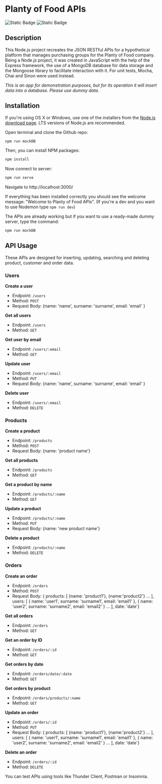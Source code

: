 # Planty of Food APIs

![Static Badge](https://img.shields.io/badge/JAVASCRIPT-black?style=for-the-badge&logo=JavaScript)
![Static Badge](https://img.shields.io/badge/NODE.Js-black?style=for-the-badge&logo=Node.js)

## Description

This Node.js project recreates the JSON RESTful APIs for a hypothetical platform that manages purchasing groups for the Planty of Food company.
Being a Node.js project, it was created in JavaScript with the help of the Express framework, the use of a MongoDB database for data storage and the Mongoose library to facilitate interaction with it. For unit tests, Mocha, Chai and Sinon were used instead.

_This is an app for demonstration purposes, but for its operation it will insert data into a database. Please use dummy data._

## Installation

If you're using OS X or Windows, use one of the installers from the [Node.js download page](https://nodejs.org/en/download/). LTS versions of Node.js are recommended.

Open terminal and clone the Github repo:

```bash
npm run mockDB
```

Then, you can install NPM packages:

```bash
npm install
```

Now connect to server:

```bash
npm run serve
```

Navigate to http://localhost:3000/

If everything has been installed correctly you should see the welcome message: "Welcome to Planty of Food APIs".
(If you're a dev and you want to use Nodemon type `npm run dev`)

The APIs are already working but if you want to use a ready-made dummy server, type the command:

```bash
npm run mockDB
```

## API Usage

These APIs are designed for inserting, updating, searching and deleting product, customer and order data.

### Users

**Create a user**

- Endpoint: `/users`
- Method: `POST`
- Request Body: {name: 'name', surname: 'surname', email: 'email' }

**Get all users**

- Endpoint: `/users`
- Method: `GET`

**Get user by email**

- Endpoint: `/users/:email`
- Method: `GET`

**Update user**

- Endpoint: `/users/:email`
- Method: `PUT`
- Request Body: {name: 'name', surname: 'surname', email: 'email' }

**Delete user**

- Endpoint: `/users/:email`
- Method: `DELETE`

### Products

**Create a product**

- Endpoint: `/products`
- Method: `POST`
- Request Body: {name: 'product name'}

**Get all products**

- Endpoint: `/products`
- Method: `GET`

**Get a product by name**

- Endpoint: `/products/:name`
- Method: `GET`

**Update a product**

- Endpoint: `/products/:name`
- Method: `PUT`
- Request Body: {name: 'new product name'}

**Delete a product**

- Endpoint: `/products/:name`
- Method: `DELETE`

### Orders

**Create an order**

- Endpoint: `/orders`
- Method: `POST`
- Request Body: {
  products: [
  {name: 'product1'},
  {name:'product2'}
  ...
  ],
  users: [
  {
  name: 'user1',
  surname: 'surname1',
  email: 'email1'
  },
  {
  name: 'user2',
  surname: 'surname2',
  email: 'email2'
  }
  ...
  ],
  date: 'date'}

**Get all orders**

- Endpoint: `/orders`
- Method: `GET`

**Get an order by ID**

- Endpoint: `/orders/:id`
- Method: `GET`

**Get orders by date**

- Endpoint: `/orders/date/:date`
- Method: `GET`

**Get orders by product**

- Endpoint: `/orders/products/:name`
- Method: `GET`

**Update an order**

- Endpoint: `/orders/:id`
- Method: `PUT`
- Request Body: {
  products: [
  {name: 'product1'},
  {name:'product2'}
  ...
  ],
  users: [
  {
  name: 'user1',
  surname: 'surname1',
  email: 'email1'
  },
  {
  name: 'user2',
  surname: 'surname2',
  email: 'email2'
  }
  ...
  ],
  date: 'date'}

**Delete an order**

- Endpoint: `/orders/:id`
- Method: `DELETE`

You can test APIs using tools like Thunder Client, Postman or Insomnia.
